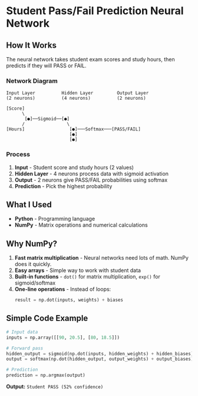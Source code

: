 # Student Pass/Fail Prediction Neural Network

## How It Works

The neural network takes student exam scores and study hours, then predicts if they will PASS or FAIL.

### Network Diagram

```
Input Layer          Hidden Layer         Output Layer
(2 neurons)          (4 neurons)          (2 neurons)
    
[Score]                                   
      \                                   
       [●]──Sigmoid──[●]                  
      /                \                  
[Hours]                 [●]───Softmax───[PASS/FAIL]
                        [●]
                        [●]
```

### Process

1. **Input** - Student score and study hours (2 values)
2. **Hidden Layer** - 4 neurons process data with sigmoid activation
3. **Output** - 2 neurons give PASS/FAIL probabilities using softmax
4. **Prediction** - Pick the highest probability

## What I Used

- **Python** - Programming language
- **NumPy** - Matrix operations and numerical calculations

## Why NumPy?

1. **Fast matrix multiplication** - Neural networks need lots of math. NumPy does it quickly.
2. **Easy arrays** - Simple way to work with student data
3. **Built-in functions** - `dot()` for matrix multiplication, `exp()` for sigmoid/softmax
4. **One-line operations** - Instead of loops:
   ```python
   result = np.dot(inputs, weights) + biases
   ```

## Simple Code Example

```python
# Input data
inputs = np.array([[90, 20.5], [80, 18.5]])

# Forward pass
hidden_output = sigmoid(np.dot(inputs, hidden_weights) + hidden_biases)
output = softmax(np.dot(hidden_output, output_weights) + output_biases)

# Prediction
prediction = np.argmax(output)
```

**Output:** `Student PASS (52% confidence)`
